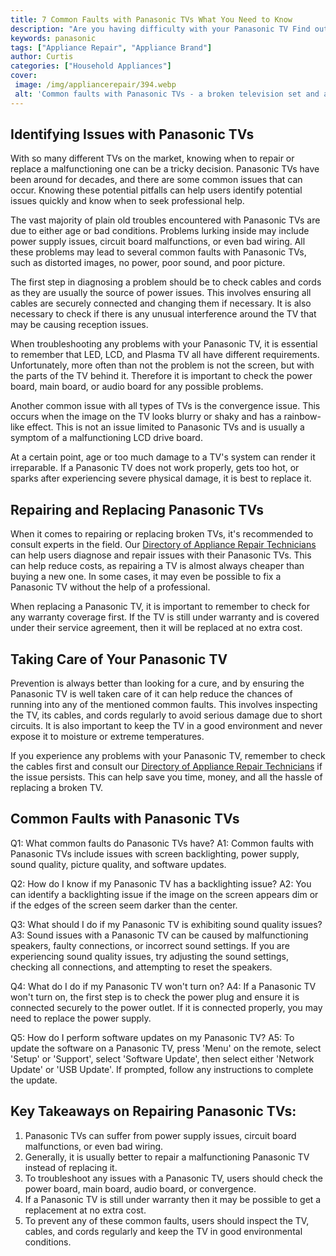 ```yaml
---
title: 7 Common Faults with Panasonic TVs What You Need to Know
description: "Are you having difficulty with your Panasonic TV Find out the 7 most common problems and what you can do to fix them An informative guide for anyone with a Panasonic TV"
keywords: panasonic
tags: ["Appliance Repair", "Appliance Brand"]
author: Curtis
categories: ["Household Appliances"]
cover: 
 image: /img/appliancerepair/394.webp
 alt: 'Common faults with Panasonic TVs - a broken television set and a close-up of the TVs display'
---
```

## Identifying Issues with Panasonic TVs
With so many different TVs on the market, knowing when to repair or replace a malfunctioning one can be a tricky decision. Panasonic TVs have been around for decades, and there are some common issues that can occur. Knowing these potential pitfalls can help users identify potential issues quickly and know when to seek professional help.

The vast majority of plain old troubles encountered with Panasonic TVs are due to either age or bad conditions. Problems lurking inside may include power supply issues, circuit board malfunctions, or even bad wiring. All these problems may lead to several common faults with Panasonic TVs, such as distorted images, no power, poor sound, and poor picture.

The first step in diagnosing a problem should be to check cables and cords as they are usually the source of power issues. This involves ensuring all cables are securely connected and changing them if necessary. It is also necessary to check if there is any unusual interference around the TV that may be causing reception issues.

When troubleshooting any problems with your Panasonic TV, it is essential to remember that LED, LCD, and Plasma TV all have different requirements. Unfortunately, more often than not the problem is not the screen, but with the parts of the TV behind it. Therefore it is important to check the power board, main board, or audio board for any possible problems.

Another common issue with all types of TVs is the convergence issue. This occurs when the image on the TV looks blurry or shaky and has a rainbow-like effect. This is not an issue limited to Panasonic TVs and is usually a symptom of a malfunctioning LCD drive board.

At a certain point, age or too much damage to a TV's system can render it irreparable. If a Panasonic TV does not work properly, gets too hot, or sparks after experiencing severe physical damage, it is best to replace it.

## Repairing and Replacing Panasonic TVs
When it comes to repairing or replacing broken TVs, it's recommended to consult experts in the field. Our [Directory of Appliance Repair Technicians](./pages/appliance-repair-technicians) can help users diagnose and repair issues with their Panasonic TVs. This can help reduce costs, as repairing a TV is almost always cheaper than buying a new one. In some cases, it may even be possible to fix a Panasonic TV without the help of a professional.

When replacing a Panasonic TV, it is important to remember to check for any warranty coverage first. If the TV is still under warranty and is covered under their service agreement, then it will be replaced at no extra cost.

## Taking Care of Your Panasonic TV
Prevention is always better than looking for a cure, and by ensuring the Panasonic TV is well taken care of it can help reduce the chances of running into any of the mentioned common faults. This involves inspecting the TV, its cables, and cords regularly to avoid serious damage due to short circuits. It is also important to keep the TV in a good environment and never expose it to moisture or extreme temperatures.

If you experience any problems with your Panasonic TV, remember to check the cables first and consult our [Directory of Appliance Repair Technicians](./pages/appliance-repair-technicians) if the issue persists. This can help save you time, money, and all the hassle of replacing a broken TV.

## Common Faults with Panasonic TVs
Q1: What common faults do Panasonic TVs have? 
A1: Common faults with Panasonic TVs include issues with screen backlighting, power supply, sound quality, picture quality, and software updates. 

Q2: How do I know if my Panasonic TV has a backlighting issue? 
A2: You can identify a backlighting issue if the image on the screen appears dim or if the edges of the screen seem darker than the center.

Q3: What should I do if my Panasonic TV is exhibiting sound quality issues? 
A3: Sound issues with a Panasonic TV can be caused by malfunctioning speakers, faulty connections, or incorrect sound settings. If you are experiencing sound quality issues, try adjusting the sound settings, checking all connections, and attempting to reset the speakers. 

Q4: What do I do if my Panasonic TV won't turn on? 
A4: If a Panasonic TV won't turn on, the first step is to check the power plug and ensure it is connected securely to the power outlet. If it is connected properly, you may need to replace the power supply. 

Q5: How do I perform software updates on my Panasonic TV? 
A5: To update the software on a Panasonic TV, press 'Menu' on the remote, select 'Setup' or 'Support', select 'Software Update', then select either 'Network Update' or 'USB Update'. If prompted, follow any instructions to complete the update.

## Key Takeaways on Repairing Panasonic TVs: 
1. Panasonic TVs can suffer from power supply issues, circuit board malfunctions, or even bad wiring.
2. Generally, it is usually better to repair a malfunctioning Panasonic TV instead of replacing it.
3. To troubleshoot any issues with a Panasonic TV, users should check the power board, main board, audio board, or convergence.
4. If a Panasonic TV is still under warranty then it may be possible to get a replacement at no extra cost.
5. To prevent any of these common faults, users should inspect the TV, cables, and cords regularly and keep the TV in good environmental conditions.
